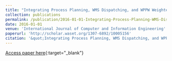 ```yaml
---
title: "Integrating Process Planning, WMS Dispatching, and WPPW Weighted Due Date Assignment Using a Genetic Algorithm"
collection: publications
permalink: /publication/2016-01-01-Integrating-Process-Planning-WMS-Dispatching-and-WPPW-Weight
date: 2016-01-01
venue: 'International Journal of Computer and Information Engineering'
paperurl: 'http://scholar.waset.org/1307-6892/10005156'
citation: '&quot;Integrating Process Planning, WMS Dispatching, and WPPW Weighted Due Date Assignment Using a Genetic Algorithm.&quot; International Journal of Computer and Information Engineering, 2016.'
---
```

[Access paper here](http://scholar.waset.org/1307-6892/10005156){:target="_blank"}
